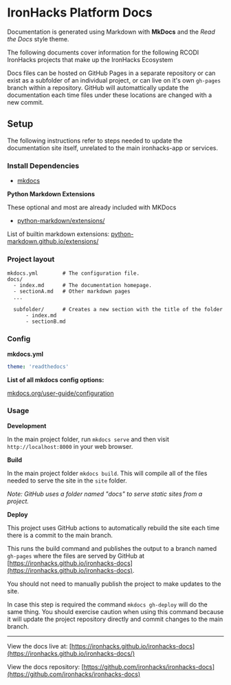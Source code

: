 # IronHacks Platform Docs

Documentation is generated using Markdown with __MkDocs__ and the *Read the Docs* style theme.

The following documents cover information for the following RCODI IronHacks projects that make up the IronHacks Ecosystem

Docs files can be hosted on GitHub Pages in a separate repository or can exist as a subfolder of an individual project, or can live on it's own `gh-pages` branch within a repository. GitHub will automattically update the documentation each time files under these locations are changed with a new commit.

## Setup

The following instructions refer to steps needed to update the documentation site itself, unrelated to the main ironhacks-app or services.

### Install Dependencies

- [mkdocs](https://www.mkdocs.org/)

__Python Markdown Extensions__

These optional and most are already included with MKDocs

- [python-markdown/extensions/](https://python-markdown.github.io/extensions/)

List of builtin markdown extensions: [python-markdown.github.io/extensions/](https://python-markdown.github.io/extensions/)


### Project layout

    mkdocs.yml        # The configuration file.
    docs/
      - index.md      # The documentation homepage.
      - sectionA.md   # Other markdown pages
      ...

      subfolder/      # Creates a new section with the title of the folder
          - index.md
          - sectionB.md  


### Config

**mkdocs.yml**

```yaml
theme: 'readthedocs'
```

__List of all mkdocs config options:__

[mkdocs.org/user-guide/configuration](https://www.mkdocs.org/user-guide/configuration/)

### Usage

__Development__

In the main project folder, run `mkdocs serve` and then visit `http://localhost:8000` in your web browser.

__Build__

In the main project folder `mkdocs build`. This will compile all of the files needed to serve the site in the `site` folder.

*Note: GitHub uses a folder named "docs" to serve static sites from a project.*

__Deploy__

This project uses GitHub actions to automatically rebuild the site each time there is a commit to the main branch.

This runs the build command and publishes the output to a branch named `gh-pages` where the files are served by GitHub at [https://ironhacks.github.io/ironhacks-docs](https://ironhacks.github.io/ironhacks-docs).

You should not need to manually publish the project to make updates to the site.

In case this step is required the command `mkdocs gh-deploy` will do the same thing. You should exercise caution when using this command because it will update the project repository directly and commit changes to the main branch.

---

View the docs live at: [https://ironhacks.github.io/ironhacks-docs](https://ironhacks.github.io/ironhacks-docs/)

View the docs repository: [https://github.com/ironhacks/ironhacks-docs](https://github.com/ironhacks/ironhacks-docs)
